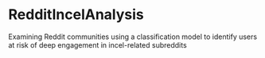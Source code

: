 # RedditIncelAnalysis
Examining Reddit communities using a classification model to identify users at risk of deep engagement in incel-related subreddits
